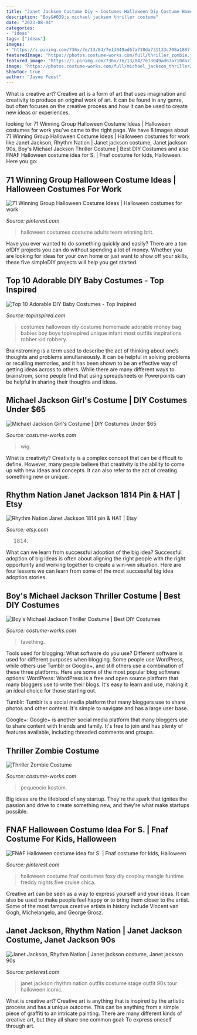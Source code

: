 ```yaml
---
title: "Janet Jackson Costume Diy ~ Costumes Halloween Diy Costume Homemade Adorable Money Bag Babies Boy Boys Topinspired Unique Infant Most Outfits Inspirations Robber Kid Robbery"
description: "Boy&#039;s michael jackson thriller costume"
date: "2023-08-04"
categories:
- "ideas"
tags: ["ideas"]
images:
- "https://i.pinimg.com/736x/7e/13/04/7e13049ad67a710da731133c708a1887.jpg"
featuredImage: "https://photos.costume-works.com/full/thriller_zombie.jpg"
featured_image: "https://i.pinimg.com/736x/7e/13/04/7e13049ad67a710da731133c708a1887.jpg"
image: "https://photos.costume-works.com/full/michael_jackson_thriller2.jpg"
ShowToc: true
author: "Jayne Feest"
---
```



What is creative art?
Creative art is a form of art that uses imagination and creativity to produce an original work of art. It can be found in any genre, but often focuses on the creative process and how it can be used to create new ideas or experiences.

	

		
looking for 71 Winning Group Halloween Costume Ideas | Halloween costumes for work you've came to the right page. We have 8 Images about 71 Winning Group Halloween Costume Ideas | Halloween costumes for work like Janet Jackson, Rhythm Nation | Janet jackson costume, Janet jackson 90s, Boy&#039;s Michael Jackson Thriller Costume | Best DIY Costumes and also FNAF Halloween costume idea for S. | Fnaf costume for kids, Halloween. Here you go:
		
    
## 71 Winning Group Halloween Costume Ideas | Halloween Costumes For Work

<img loading=lazy src="https://i.pinimg.com/736x/7e/13/04/7e13049ad67a710da731133c708a1887.jpg" onerror="this.onerror=null;this.src='https://tse3.mm.bing.net/th?id=OIP.OLII4yiHlumkcLUAFoeY8gHaHa&amp;pid=15.1';" alt="71 Winning Group Halloween Costume Ideas | Halloween costumes for work">

_Source: pinterest.com_

>halloween costumes costume adults team winning brit. 

	

Have you ever wanted to do something quickly and easily? There are a ton ofDIY projects you can do without spending a lot of money. Whether you are looking for ideas for your own home or just want to show off your skills, these five simpleDIY projects will help you get started.

    
## Top 10 Adorable DIY Baby Costumes - Top Inspired

<img loading=lazy src="https://www.topinspired.com/wp-content/uploads/2013/10/DIY-HALLOWEEN-COSTUMES-PART-2.jpg" onerror="this.onerror=null;this.src='https://tse3.mm.bing.net/th?id=OIP.aN9XnKbyNOA9K_ufxkbYjQHaLH&amp;pid=15.1';" alt="Top 10 Adorable DIY Baby Costumes - Top Inspired">

_Source: topinspired.com_

>costumes halloween diy costume homemade adorable money bag babies boy boys topinspired unique infant most outfits inspirations robber kid robbery. 

	

Brainstroming is a term used to describe the act of thinking about one’s thoughts and problems simultaneously. It can be helpful in solving problems or recalling memories, and it has been shown to be an effective way of getting ideas across to others. While there are many different ways to brainstrom, some people find that using spreadsheets or Powerpoints can be helpful in sharing their thoughts and ideas.

    
## Michael Jackson Girl&#039;s Costume | DIY Costumes Under $65

<img loading=lazy src="https://photos.costume-works.com/full/michael_jackson35.jpg" onerror="this.onerror=null;this.src='https://tse2.mm.bing.net/th?id=OIP.Mtsa0ZoP7ph2kO9QM0EI1wHaLo&amp;pid=15.1';" alt="Michael Jackson Girl&#039;s Costume | DIY Costumes Under $65">

_Source: costume-works.com_

>wig. 

	

What is creativity?
Creativity is a complex concept that can be difficult to define. However, many people believe that creativity is the ability to come up with new ideas and concepts. It can also refer to the act of creating something new or unique.

    
## Rhythm Nation Janet Jackson 1814 Pin &amp; HAT | Etsy

<img loading=lazy src="https://i.etsystatic.com/10851647/r/il/9a3910/2577759766/il_1588xN.2577759766_847x.jpg" onerror="this.onerror=null;this.src='https://tse1.mm.bing.net/th?id=OIP.rLu5n-T4ZrpJtwxNPVVPLAHaJ3&amp;pid=15.1';" alt="Rhythm Nation Janet Jackson 1814 pin &amp; HAT | Etsy">

_Source: etsy.com_

>1814. 

	

What can we learn from successful adoption of the big idea?
Successful adoption of big ideas is often about aligning the right people with the right opportunity and working together to create a win-win situation. Here are four lessons we can learn from some of the most successful big idea adoption stories.

    
## Boy&#039;s Michael Jackson Thriller Costume | Best DIY Costumes

<img loading=lazy src="https://photos.costume-works.com/full/michael_jackson_thriller2.jpg" onerror="this.onerror=null;this.src='https://tse1.mm.bing.net/th?id=OIP.EQFMGX3B31roS3JtU1dDVwHaNK&amp;pid=15.1';" alt="Boy&#039;s Michael Jackson Thriller Costume | Best DIY Costumes">

_Source: costume-works.com_

>favething. 

	

Tools used for blogging: What software do you use?
Different software is used for different purposes when blogging. Some people use WordPress, while others use Tumblr or Google+, and still others use a combination of these three platforms. Here are some of the most popular blog software options: 
WordPress: WordPress is a free and open source platform that many bloggers use to write their blogs. It's easy to learn and use, making it an ideal choice for those starting out. 

Tumblr: Tumblr is a social media platform that many bloggers use to share photos and other content. It's simple to navigate and has a large user base. 

Google+: Google+ is another social media platform that many bloggers use to share content with friends and family. It's free to join and has plenty of features available, including threaded comments and groups.

    
## Thriller Zombie Costume

<img loading=lazy src="https://photos.costume-works.com/full/thriller_zombie.jpg" onerror="this.onerror=null;this.src='https://tse1.mm.bing.net/th?id=OIP.AM7euqALVKyGzANDULqetwHaLP&amp;pid=15.1';" alt="Thriller Zombie Costume">

_Source: costume-works.com_

>pequeocio kostüm. 

	

Big ideas are the lifeblood of any startup. They're the spark that ignites the passion and drive to create something new, and they're what make startups possible.

    
## FNAF Halloween Costume Idea For S. | Fnaf Costume For Kids, Halloween

<img loading=lazy src="https://i.pinimg.com/736x/d0/55/11/d0551194327bef05d6df6644715cb43d--halloween-ideas-swing.jpg" onerror="this.onerror=null;this.src='https://tse3.mm.bing.net/th?id=OIP.XrN5vVsr6KxH_zN8EPmIcwHaNK&amp;pid=15.1';" alt="FNAF Halloween costume idea for S. | Fnaf costume for kids, Halloween">

_Source: pinterest.com_

>halloween costume fnaf costumes foxy diy cosplay mangle funtime freddy nights five cruise chica. 

	

Creative art can be seen as a way to express yourself and your ideas. It can also be used to make people feel happy or to bring them closer to the artist. Some of the most famous creative artists in history include Vincent van Gogh, Michelangelo, and George Grosz.

    
## Janet Jackson, Rhythm Nation | Janet Jackson Costume, Janet Jackson 90s

<img loading=lazy src="https://i.pinimg.com/736x/e9/75/50/e97550fd6ebea6e2df7069e93c6a9dcd--janet-jackson-rhythm-nation-janet-jackson-costume.jpg" onerror="this.onerror=null;this.src='https://tse1.mm.bing.net/th?id=OIP.ofCteyX-7KvFgM41xKzV1AHaHR&amp;pid=15.1';" alt="Janet Jackson, Rhythm Nation | Janet jackson costume, Janet jackson 90s">

_Source: pinterest.com_

>janet jackson rhythm nation outfits costume stage outfit 90s tour halloween iconic. 

	

What is creative art?
Creative art is anything that is inspired by the artistic process and has a unique outcome. This can be anything from a simple piece of graffiti to an intricate painting. There are many different kinds of creative art, but they all share one common goal: To express oneself through art.

